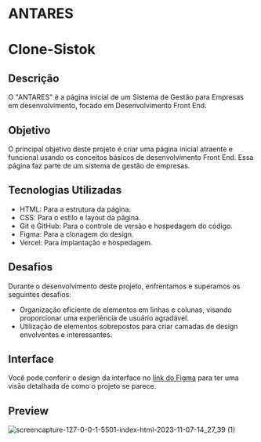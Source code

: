 # ANTARES

# Clone-Sistok

## Descrição

O "ANTARES" é a página inicial de um Sistema de Gestão para Empresas em desenvolvimento, focado em Desenvolvimento Front End.

## Objetivo

O principal objetivo deste projeto é criar uma página inicial atraente e funcional usando os conceitos básicos de desenvolvimento Front End. Essa página faz parte de um sistema de gestão de empresas.

## Tecnologias Utilizadas

- HTML: Para a estrutura da página.
- CSS: Para o estilo e layout da página.
- Git e GitHub: Para o controle de versão e hospedagem do código.
- Figma: Para a clonagem do design.
- Vercel: Para implantação e hospedagem.

## Desafios

Durante o desenvolvimento deste projeto, enfrentamos e superamos os seguintes desafios:

- Organização eficiente de elementos em linhas e colunas, visando proporcionar uma experiência de usuário agradável.
- Utilização de elementos sobrepostos para criar camadas de design envolventes e interessantes.

## Interface

Você pode conferir o design da interface no [link do Figma]() para ter uma visão detalhada de como o projeto se parece.

## Preview

![screencapture-127-0-0-1-5501-index-html-2023-11-07-14_27_39 (1)](https://github.com/Alephelouzada/ANTARES/assets/138677078/4db25bee-f04a-4288-b24b-3dae99d0216b)


